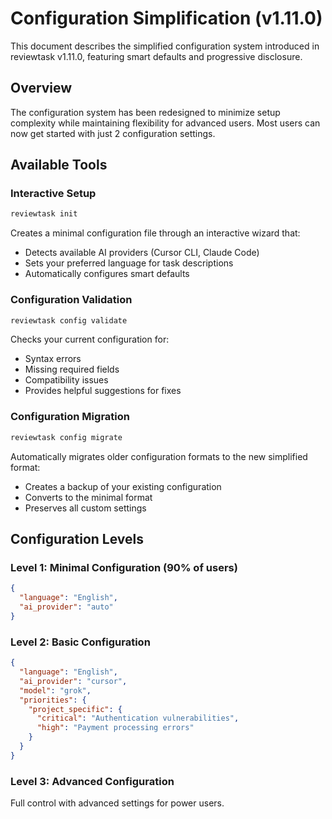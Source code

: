 # Configuration Simplification (v1.11.0)

This document describes the simplified configuration system introduced in reviewtask v1.11.0, featuring smart defaults and progressive disclosure.

## Overview

The configuration system has been redesigned to minimize setup complexity while maintaining flexibility for advanced users. Most users can now get started with just 2 configuration settings.

## Available Tools

### Interactive Setup
```bash
reviewtask init
```
Creates a minimal configuration file through an interactive wizard that:
- Detects available AI providers (Cursor CLI, Claude Code)
- Sets your preferred language for task descriptions
- Automatically configures smart defaults

### Configuration Validation
```bash
reviewtask config validate
```
Checks your current configuration for:
- Syntax errors
- Missing required fields
- Compatibility issues
- Provides helpful suggestions for fixes

### Configuration Migration
```bash
reviewtask config migrate
```
Automatically migrates older configuration formats to the new simplified format:
- Creates a backup of your existing configuration
- Converts to the minimal format
- Preserves all custom settings

## Configuration Levels

### Level 1: Minimal Configuration (90% of users)
```json
{
  "language": "English",
  "ai_provider": "auto"
}
```

### Level 2: Basic Configuration
```json
{
  "language": "English",
  "ai_provider": "cursor",
  "model": "grok",
  "priorities": {
    "project_specific": {
      "critical": "Authentication vulnerabilities",
      "high": "Payment processing errors"
    }
  }
}
```

### Level 3: Advanced Configuration
Full control with advanced settings for power users.